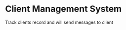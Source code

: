 Client Management System
======================

Track clients record and will send messages to client
